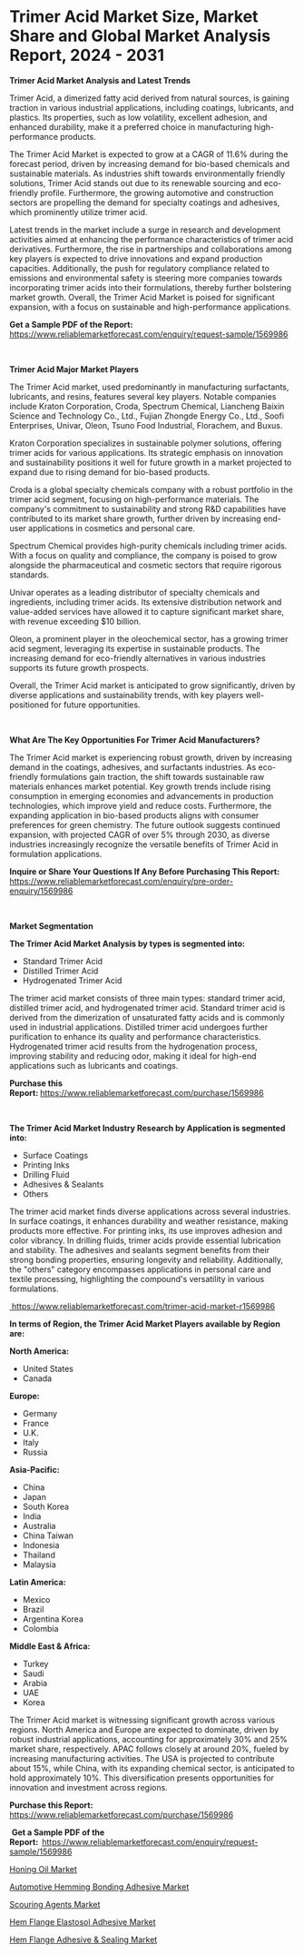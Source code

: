 <p><h1>Trimer Acid Market Size, Market Share and Global Market Analysis Report, 2024 - 2031</h1></p><p><strong>Trimer Acid Market Analysis and Latest Trends</strong></p>
<p><p>Trimer Acid, a dimerized fatty acid derived from natural sources, is gaining traction in various industrial applications, including coatings, lubricants, and plastics. Its properties, such as low volatility, excellent adhesion, and enhanced durability, make it a preferred choice in manufacturing high-performance products.</p><p>The Trimer Acid Market is expected to grow at a CAGR of 11.6% during the forecast period, driven by increasing demand for bio-based chemicals and sustainable materials. As industries shift towards environmentally friendly solutions, Trimer Acid stands out due to its renewable sourcing and eco-friendly profile. Furthermore, the growing automotive and construction sectors are propelling the demand for specialty coatings and adhesives, which prominently utilize trimer acid.</p><p>Latest trends in the market include a surge in research and development activities aimed at enhancing the performance characteristics of trimer acid derivatives. Furthermore, the rise in partnerships and collaborations among key players is expected to drive innovations and expand production capacities. Additionally, the push for regulatory compliance related to emissions and environmental safety is steering more companies towards incorporating trimer acids into their formulations, thereby further bolstering market growth. Overall, the Trimer Acid Market is poised for significant expansion, with a focus on sustainable and high-performance applications.</p></p>
<p><strong>Get a Sample PDF of the Report:&nbsp;</strong> <a href="https://www.reliablemarketforecast.com/enquiry/request-sample/1569986?utm_campaign=1169&utm_medium=2&utm_source=Github&utm_content=ia&utm_term=14102024&utm_id=trimer-acid">https://www.reliablemarketforecast.com/enquiry/request-sample/1569986</a></p>
<p>&nbsp;</p>
<p><strong>Trimer Acid Major Market Players</strong></p>
<p><p>The Trimer Acid market, used predominantly in manufacturing surfactants, lubricants, and resins, features several key players. Notable companies include Kraton Corporation, Croda, Spectrum Chemical, Liancheng Baixin Science and Technology Co., Ltd., Fujian Zhongde Energy Co., Ltd., Soofi Enterprises, Univar, Oleon, Tsuno Food Industrial, Florachem, and Buxus.</p><p>Kraton Corporation specializes in sustainable polymer solutions, offering trimer acids for various applications. Its strategic emphasis on innovation and sustainability positions it well for future growth in a market projected to expand due to rising demand for bio-based products.</p><p>Croda is a global specialty chemicals company with a robust portfolio in the trimer acid segment, focusing on high-performance materials. The company's commitment to sustainability and strong R&D capabilities have contributed to its market share growth, further driven by increasing end-user applications in cosmetics and personal care.</p><p>Spectrum Chemical provides high-purity chemicals including trimer acids. With a focus on quality and compliance, the company is poised to grow alongside the pharmaceutical and cosmetic sectors that require rigorous standards.</p><p>Univar operates as a leading distributor of specialty chemicals and ingredients, including trimer acids. Its extensive distribution network and value-added services have allowed it to capture significant market share, with revenue exceeding $10 billion.</p><p>Oleon, a prominent player in the oleochemical sector, has a growing trimer acid segment, leveraging its expertise in sustainable products. The increasing demand for eco-friendly alternatives in various industries supports its future growth prospects.</p><p>Overall, the Trimer Acid market is anticipated to grow significantly, driven by diverse applications and sustainability trends, with key players well-positioned for future opportunities.</p></p>
<p>&nbsp;</p>
<p><strong>What Are The Key Opportunities For Trimer Acid Manufacturers?</strong></p>
<p><p>The Trimer Acid market is experiencing robust growth, driven by increasing demand in the coatings, adhesives, and surfactants industries. As eco-friendly formulations gain traction, the shift towards sustainable raw materials enhances market potential. Key growth trends include rising consumption in emerging economies and advancements in production technologies, which improve yield and reduce costs. Furthermore, the expanding application in bio-based products aligns with consumer preferences for green chemistry. The future outlook suggests continued expansion, with projected CAGR of over 5% through 2030, as diverse industries increasingly recognize the versatile benefits of Trimer Acid in formulation applications.</p></p>
<p><strong>Inquire or Share Your Questions If Any Before Purchasing This Report:</strong> <a href="https://www.reliablemarketforecast.com/enquiry/pre-order-enquiry/1569986?utm_campaign=1169&utm_medium=2&utm_source=Github&utm_content=ia&utm_term=14102024&utm_id=trimer-acid">https://www.reliablemarketforecast.com/enquiry/pre-order-enquiry/1569986</a></p>
<p>&nbsp;</p>
<p><strong>Market Segmentation</strong></p>
<p><strong>The Trimer Acid Market Analysis by types is segmented into:</strong></p>
<p><ul><li>Standard Trimer Acid</li><li>Distilled Trimer Acid</li><li>Hydrogenated Trimer Acid</li></ul></p>
<p><p>The trimer acid market consists of three main types: standard trimer acid, distilled trimer acid, and hydrogenated trimer acid. Standard trimer acid is derived from the dimerization of unsaturated fatty acids and is commonly used in industrial applications. Distilled trimer acid undergoes further purification to enhance its quality and performance characteristics. Hydrogenated trimer acid results from the hydrogenation process, improving stability and reducing odor, making it ideal for high-end applications such as lubricants and coatings.</p></p>
<p><strong>Purchase this Report:&nbsp;</strong><a href="https://www.reliablemarketforecast.com/purchase/1569986?utm_campaign=1169&utm_medium=2&utm_source=Github&utm_content=ia&utm_term=14102024&utm_id=trimer-acid">https://www.reliablemarketforecast.com/purchase/1569986</a></p>
<p>&nbsp;</p>
<p><strong>The Trimer Acid Market Industry Research by Application is segmented into:</strong></p>
<p><ul><li>Surface Coatings</li><li>Printing Inks</li><li>Drilling Fluid</li><li>Adhesives & Sealants</li><li>Others</li></ul></p>
<p><p>The trimer acid market finds diverse applications across several industries. In surface coatings, it enhances durability and weather resistance, making products more effective. For printing inks, its use improves adhesion and color vibrancy. In drilling fluids, trimer acids provide essential lubrication and stability. The adhesives and sealants segment benefits from their strong bonding properties, ensuring longevity and reliability. Additionally, the "others" category encompasses applications in personal care and textile processing, highlighting the compound's versatility in various formulations.</p></p>
<p><a href="https://www.reliablemarketforecast.com/trimer-acid-market-r1569986?utm_campaign=1169&utm_medium=2&utm_source=Github&utm_content=ia&utm_term=14102024&utm_id=trimer-acid">&nbsp;https://www.reliablemarketforecast.com/trimer-acid-market-r1569986</a></p>
<p><strong>In terms of Region, the Trimer Acid Market Players available by Region are:</strong></p>
<p>
    <p> <strong> North America: </strong>
        <ul>
            <li>United States</li>
            <li>Canada</li>
        </ul>
        </p> 
    <p> <strong> Europe: </strong>
        <ul>
            <li>Germany</li>
            <li>France</li>
            <li>U.K.</li>
            <li>Italy</li>
            <li>Russia</li>
        </ul>
        </p> 
    <p> <strong> Asia-Pacific: </strong>
        <ul>
            <li>China</li>
            <li>Japan</li>
            <li>South Korea</li>
            <li>India</li>
            <li>Australia</li>
            <li>China Taiwan</li>
            <li>Indonesia</li>
            <li>Thailand</li>
            <li>Malaysia</li>
        </ul>
        </p> 
    <p> <strong> Latin America: </strong>
        <ul>
            <li>Mexico</li>
            <li>Brazil</li>
            <li>Argentina Korea</li>
            <li>Colombia</li>
        </ul>
        </p> 
    <p> <strong> Middle East & Africa: </strong>
        <ul>
            <li>Turkey</li>
            <li>Saudi</li>
            <li>Arabia</li>
            <li>UAE</li>
            <li>Korea</li>
        </ul>
    </p>
    </p>
<p><p>The Trimer Acid market is witnessing significant growth across various regions. North America and Europe are expected to dominate, driven by robust industrial applications, accounting for approximately 30% and 25% market share, respectively. APAC follows closely at around 20%, fueled by increasing manufacturing activities. The USA is projected to contribute about 15%, while China, with its expanding chemical sector, is anticipated to hold approximately 10%. This diversification presents opportunities for innovation and investment across regions.</p></p>
<p><strong>Purchase this Report: </strong><a href="https://www.reliablemarketforecast.com/purchase/1569986?utm_campaign=1169&utm_medium=2&utm_source=Github&utm_content=ia&utm_term=14102024&utm_id=trimer-acid">https://www.reliablemarketforecast.com/purchase/1569986</a></p>
<p>&nbsp;<strong>Get a Sample PDF of the Report:&nbsp;&nbsp;</strong><a href="https://www.reliablemarketforecast.com/enquiry/request-sample/1569986?utm_campaign=1169&utm_medium=2&utm_source=Github&utm_content=ia&utm_term=14102024&utm_id=trimer-acid">https://www.reliablemarketforecast.com/enquiry/request-sample/1569986</a></p>
<p><strong></strong></p>
<p><p><a href="https://github.com/angilauio/Market-Research-Report-List-1/blob/main/honing-oil-market.md?utm_campaign=1169&utm_medium=2&utm_source=Github&utm_content=ia&utm_term=14102024&utm_id=trimer-acid">Honing Oil Market</a></p><p><a href="https://www.linkedin.com/pulse/automotive-hemming-bonding-adhesive-market-global-regional-1djjc?trk=public_post_embed_feed-article-content&utm_campaign=1169&utm_medium=2&utm_source=Github&utm_content=ia&utm_term=14102024&utm_id=trimer-acid">Automotive Hemming Bonding Adhesive Market</a></p><p><a href="https://github.com/luxssbml/Market-Research-Report-List-1/blob/main/scouring-agents-market.md?utm_campaign=1169&utm_medium=2&utm_source=Github&utm_content=ia&utm_term=14102024&utm_id=trimer-acid">Scouring Agents Market</a></p><p><a href="https://www.linkedin.com/pulse/hem-flange-elastosol-adhesive-market-report-product-type-one-fx1kf?utm_campaign=1169&utm_medium=2&utm_source=Github&utm_content=ia&utm_term=14102024&utm_id=trimer-acid">Hem Flange Elastosol Adhesive Market</a></p><p><a href="https://www.linkedin.com/pulse/hem-flange-adhesive-sealing-market-trends-insights-type-application-pfu7c?trk=public_post_embed_feed-article-content&utm_campaign=1169&utm_medium=2&utm_source=Github&utm_content=ia&utm_term=14102024&utm_id=trimer-acid">Hem Flange Adhesive & Sealing Market</a></p></p>